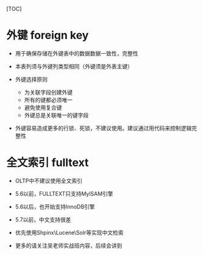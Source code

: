 [TOC]

# 外键 foreign key

- 用于确保存储在外键表中的数据数据一致性，完整性

- 本表列须与外键列类型相同（外键须是外表主键）

- 外键选择原则

  - 为关联字段创建外键
  - 所有的键都必须唯一
  - 避免使用复合键
  - 外键总是关联唯一的键字段

- 外键容易造成更多的行锁、死锁，不建议使用。建议通过用代码来控制逻辑完整性

 

 

# 全文索引 fulltext

- OLTP中不建议使用全文索引

- 5.6以前，FULLTEXT只支持MylSAM引擎
- 5.6以后，也开始支持InnoDB引擎
- 5.7以前，中文支持很差
- 优先使用Shpinx\Lucene\Solr等实现中文检索
- 更多的请关注吴老师实战班内容，后续会讲到

 